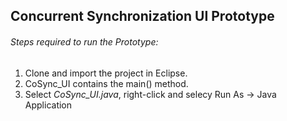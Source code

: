 ## Concurrent Synchronization UI Prototype

###### Steps required to run the Prototype:

1. Clone and import the project in Eclipse.
2. CoSync_UI contains the main() method.
3. Select *CoSync_UI.java*, right-click and selecy Run As -> Java Application
